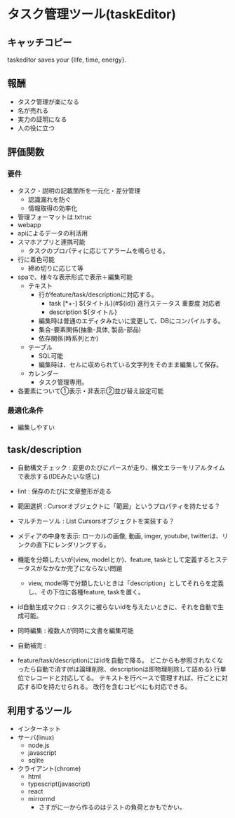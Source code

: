 # タスク管理ツール(taskEditor)
## キャッチコピー
taskeditor saves your {life, time, energy}.
## 報酬
- タスク管理が楽になる
- 名が売れる
- 実力の証明になる
- 人の役に立つ
## 評価関数
### 要件
* タスク・説明の記載箇所を一元化・差分管理
    - 認識漏れを防ぐ
    - 情報取得の効率化
* 管理フォーマットは.txtruc
* webapp
* apiによるデータの利活用
* スマホアプリと連携可能
    - タスクのプロパティに応じてアラームを鳴らせる。
* 行に着色可能
    - 締め切りに応じて等
* spaで、様々な表示形式で表示＋編集可能
    - テキスト
        - 行がfeature/task/descriptionに対応する。
            - task
                [*+-] ${タイトル}(#${id}) 進行ステータス 重要度 対応者
            - description
                ${タイトル}
        - 編集時は普通のエディタみたいに変更して、DBにコンパイルする。
        - 集合-要素関係(抽象-具体, 製品-部品)
        - 依存関係(時系列とか)
    - テーブル
        - SQL可能
        - 編集時は、セルに収められている文字列をそのまま編集して保存。
    - カレンダー
        - タスク管理専用。
* 各要素について①表示・非表示②並び替え設定可能
### 最適化条件
* 編集しやすい
## task/description
- 自動構文チェック    : 変更のたびにパースが走り、構文エラーをリアルタイムで表示する(IDEみたいな感じ)
- lint                : 保存のたびに文章整形が走る
- 範囲選択            : Cursorオブジェクトに「範囲」というプロパティを持たせる？
- マルチカーソル      : List Cursorsオブジェクトを実装する？
- メディアの中身を表示: ローカルの画像, 動画, imger, youtube, twitterは、リンクの直下にレンダリングする。
- 機能を分類したいが(view, modelとか)、feature, taskとして定義するとステータスがなかなか完了にならない問題
    - view, model等で分類したいときは「description」としてそれらを定義し、その下位に各種feature, taskを置く。
- id自動生成マクロ    : タスクに被らないidを与えたいときに、それを自動で生成可能。
- 同時編集            : 複数人が同時に文書を編集可能
- 自動補完            : 

- feature/task/descriptionにはidを自動で降る。
どこからも参照されなくなったら自動で消す(tfは論理削除、descriptionは即物理削除して詰める)
行単位でレコードと対応してる。
テキストを行ベースで管理すれば、行ごとに対応するIDを持たせられる。
    改行を含むコピペにも対応できる。

## 利用するツール
- インターネット
- サーバ(linux)
    - node.js
    - javascript
    - sqlite
- クライアント(chrome)
    - html
    - typescript(javascript)
    - react
    - mirrormd
        - さすがに一から作るのはテストの負荷とかもでかい。